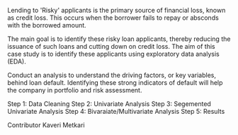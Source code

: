Lending to 'Risky' applicants is the primary source of financial loss, known as credit loss. This occurs when the borrower fails to repay or absconds with the borrowed amount.

The main goal is to identify these risky loan applicants, thereby reducing the issuance of such loans and cutting down on credit loss. The aim of this case study is to identify these applicants using exploratory data analysis (EDA).

Conduct an analysis to understand the driving factors, or key variables, behind loan default. Identifying these strong indicators of default will help the company in portfolio and risk assessment.


Step 1: Data Cleaning
Step 2: Univariate Analysis
Step 3: Segemented Univariate Analysis
Step 4: Bivaraiate/Multivariate Analysis
Step 5: Results

Contributor
Kaveri Metkari
